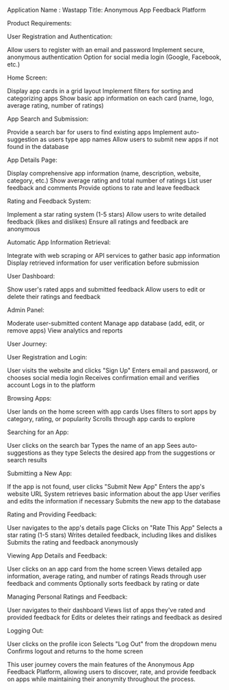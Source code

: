Application Name : Wastapp
Title: Anonymous App Feedback Platform

Product Requirements:

User Registration and Authentication:

Allow users to register with an email and password
Implement secure, anonymous authentication
Option for social media login (Google, Facebook, etc.)


Home Screen:

Display app cards in a grid layout
Implement filters for sorting and categorizing apps
Show basic app information on each card (name, logo, average rating, number of ratings)


App Search and Submission:

Provide a search bar for users to find existing apps
Implement auto-suggestion as users type app names
Allow users to submit new apps if not found in the database


App Details Page:

Display comprehensive app information (name, description, website, category, etc.)
Show average rating and total number of ratings
List user feedback and comments
Provide options to rate and leave feedback


Rating and Feedback System:

Implement a star rating system (1-5 stars)
Allow users to write detailed feedback (likes and dislikes)
Ensure all ratings and feedback are anonymous


Automatic App Information Retrieval:

Integrate with web scraping or API services to gather basic app information
Display retrieved information for user verification before submission


User Dashboard:

Show user's rated apps and submitted feedback
Allow users to edit or delete their ratings and feedback


Admin Panel:

Moderate user-submitted content
Manage app database (add, edit, or remove apps)
View analytics and reports



User Journey:

User Registration and Login:

User visits the website and clicks "Sign Up"
Enters email and password, or chooses social media login
Receives confirmation email and verifies account
Logs in to the platform


Browsing Apps:

User lands on the home screen with app cards
Uses filters to sort apps by category, rating, or popularity
Scrolls through app cards to explore


Searching for an App:

User clicks on the search bar
Types the name of an app
Sees auto-suggestions as they type
Selects the desired app from the suggestions or search results


Submitting a New App:

If the app is not found, user clicks "Submit New App"
Enters the app's website URL
System retrieves basic information about the app
User verifies and edits the information if necessary
Submits the new app to the database


Rating and Providing Feedback:

User navigates to the app's details page
Clicks on "Rate This App"
Selects a star rating (1-5 stars)
Writes detailed feedback, including likes and dislikes
Submits the rating and feedback anonymously


Viewing App Details and Feedback:

User clicks on an app card from the home screen
Views detailed app information, average rating, and number of ratings
Reads through user feedback and comments
Optionally sorts feedback by rating or date


Managing Personal Ratings and Feedback:

User navigates to their dashboard
Views list of apps they've rated and provided feedback for
Edits or deletes their ratings and feedback as desired


Logging Out:

User clicks on the profile icon
Selects "Log Out" from the dropdown menu
Confirms logout and returns to the home screen



This user journey covers the main features of the Anonymous App Feedback Platform, allowing users to discover, rate, and provide feedback on apps while maintaining their anonymity throughout the process.
